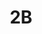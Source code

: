 ---
title: 2B
email: 2b@nd.edu
image: "/images/headshots/unknown.jpg"
description: Resident Assistant
weight: 7
params:
    hometown: ""
    major: ""
    hobbies: ""
    section: ""

social:
  - name: email
    icon: fa-regular fa-envelope
    link: mailto:@nd.edu
---